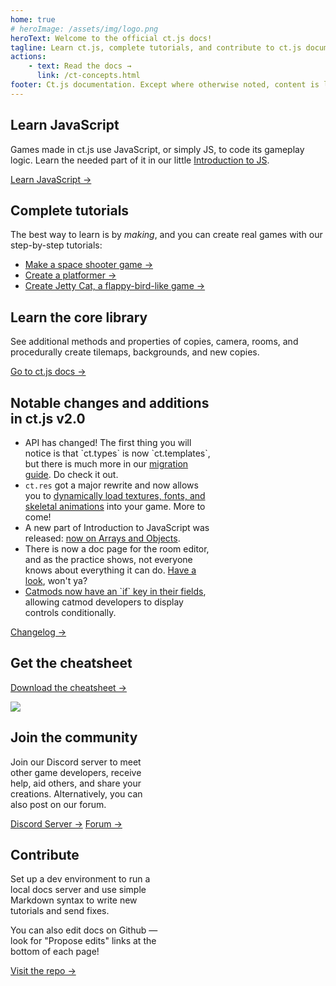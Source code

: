 ```yaml
---
home: true
# heroImage: /assets/img/logo.png
heroText: Welcome to the official ct.js docs!
tagline: Learn ct.js, complete tutorials, and contribute to ct.js documentation
actions:
    - text: Read the docs →
      link: /ct-concepts.html
footer: Ct.js documentation. Except where otherwise noted, content is licensed under a Creative Commons Attribution 4.0 International License.
---
```


<div class="features">
    <div class="feature">
        <h2>Learn JavaScript</h2>
        <p>Games made in ct.js use JavaScript, or simply JS, to code its gameplay logic. Learn the needed part of it in our little <a href="/jsintro_pt1.html">Introduction to JS</a>.</p>
        <a href="/jsintro_pt1.html" class="button">Learn JavaScript →</a>
    </div>
    <div class="feature">
        <h2>Complete tutorials</h2>
        <p>The best way to learn is by <i>making</i>, and you can create real games with our step-by-step tutorials:</p>
        <ul>
            <li><a href="/tut-making-shooter.html">Make a space shooter game →</a></li>
            <li><a href="/tut-making-platformer.html">Create a platformer →</a></li>
            <li><a href="/tut-making-jettycat.html">Create Jetty Cat, a flappy-bird-like game →</a></li>
        </ul>
    </div>
    <div class="feature">
        <h2>Learn the core library</h2>
        <p>See additional methods and properties of copies, camera, rooms, and procedurally create tilemaps, backgrounds, and new copies.</p>
        <a href="/ct-concepts.html" class="button">Go to ct.js docs →</a>
    </div>
    <div class="feature" style="flex-basis: 65%; max-width: 65%;">
        <h2>Notable changes and additions in ct.js v2.0</h2>
        <ul>
            <li>API has changed! The first thing you will notice is that `ct.types` is now `ct.templates`, but there is much more in our <a href="/migration-1to2">migration guide</a>. Do check it out.</li>
            <li><code>ct.res</code> got a major rewrite and now allows you to <a href="/ct.res.html">dynamically load textures, fonts, and skeletal animations</a> into your game. More to come!</li>
            <li>A new part of Introduction to JavaScript was released: <a href="/jsintro_pt3.html">now on Arrays and Objects</a>.</li>
            <li>There is now a doc page for the room editor, and as the practice shows, not everyone knows about everything it can do. <a href="/room-editor.html">Have a look</a>, won't ya?</li>
            <li><a href="/modding-fields-declaration.html">Catmods now have an `if` key in their fields</a>, allowing catmod developers to display controls conditionally.</li>
        </ul>
        <a href="https://ctjs.rocks/changelog/" target="_blank">Changelog →</a>
    </div>
    <div class="feature">
        <h2>Get the cheatsheet</h2>
        <a class="button" target="_blank" href="https://comigo.itch.io/ct-cheat-sheet">Download the cheatsheet →</a>
        <p></p>
        <img src="/assets/img/CheatsheetThumbnail.png">
    </div>
    <div class="feature"  style="flex-basis: 47.5%; max-width: 47.5%;">
        <h2>Join the community</h2>
        <p>Join our Discord server to meet other game developers, receive help, aid others, and share your creations. Alternatively, you can also post on our forum.</p>
        <a class="button" target="_blank" href="https://discord.gg/CggbPkb">Discord Server →</a>
        <a class="button" target="_blank" href="https://comigo.itch.io/ct/community">Forum →</a>
    </div>
    <div class="feature"  style="flex-basis: 47.5%; max-width: 47.5%;">
        <h2>Contribute</h2>
        <p>Set up a dev environment to run a local docs server and use simple Markdown syntax to write new tutorials and send fixes.</p>
        <p>You can also edit docs on Github — look for "Propose edits" links at the bottom of each page!</p>
        <a class="button" target="_blank" href="https://github.com/ct-js/docs.ctjs.rocks">Visit the repo →</a>
    </div>
</div>